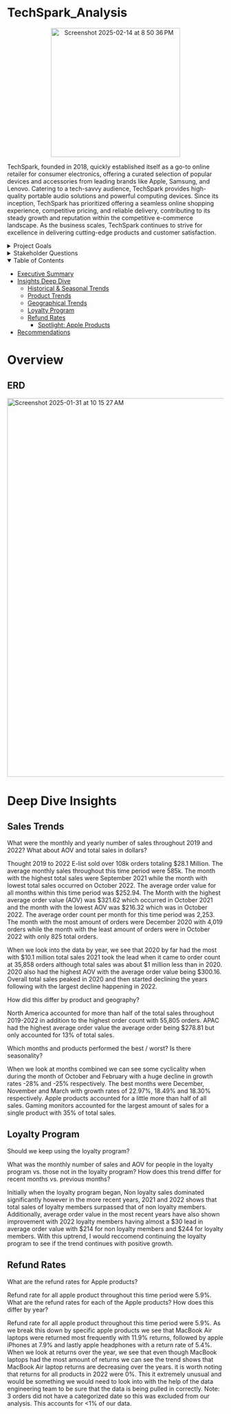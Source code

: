 # TechSpark_Analysis
  
  <p align="center">
  <img width="300" alt="Screenshot 2025-02-14 at 8 50 36 PM" src="https://github.com/user-attachments/assets/fc2f27c9-0f43-4f0a-9466-700940c945cd" />
</p>
  

TechSpark, founded in 2018, quickly established itself as a go-to online retailer for consumer electronics, offering a curated selection of popular devices and accessories from leading brands like Apple, Samsung, and Lenovo.  Catering to a tech-savvy audience, TechSpark provides high-quality portable audio solutions and powerful computing devices. Since its inception, TechSpark has prioritized offering a seamless online shopping experience, competitive pricing, and reliable delivery, contributing to its steady growth and reputation within the competitive e-commerce landscape. As the business scales, TechSpark continues to strive for excellence in delivering cutting-edge products and customer satisfaction.

<details>
  <summary>Project Goals</summary>
</details>

<details>
  <summary>Stakeholder Questions</summary>
<br /> 
  </details>

<details open>
  <summary>Table of Contents</summary>

- [Executive Summary](#executive-summary)
- [Insights Deep Dive](#insights-deep-dive)
    - [Historical & Seasonal Trends](#historical-trends)
    - [Product Trends](#product-trends)
    - [Geographical Trends](#geographical-trends)
    - [Loyalty Program](#loyalty-program)
    - [Refund Rates](#refund-rates)
      - [Spotlight: Apple Products](#spotlight-apple-products)
- [Recommendations](#recommendations)
</details>

# Overview

## ERD
<img width="881" alt="Screenshot 2025-01-31 at 10 15 27 AM" src="https://github.com/user-attachments/assets/cd07751f-5f4f-4e39-86d9-6e2d7f0cfd04" />

# Deep Dive Insights

## Sales Trends
What were the monthly and yearly number of sales throughout 2019 and 2022? What about AOV and total sales in dollars?

Thought 2019 to 2022 E-list sold over 108k orders totaling $28.1 Million. The average monthly sales throughout this time period were 585k. The month with the highest total sales were September 2021 while the month with lowest total sales occurred on October 2022. The average order value for all months within this time period was $252.94. The Month with the highest average order value (AOV) was $321.62 which occurred in October 2021 and the month with the lowest AOV was $216.32 which was in October 2022. The average order count per month for this time period was 2,253. The month with the most amount of orders were December 2020 with 4,019 orders while the month with the least amount of orders were in October 2022 with only 825 total orders. 

When we look into the data by year, we see that 2020 by far had the most with $10.1 million total sales 2021 took the lead when it came to order count at 35,858 orders although total sales was about $1 million less than in 2020. 2020 also had the highest AOV with the average order value being $300.16.  Overall total sales peaked in 2020 and then started declining the years following with the largest decline happening in 2022. 

How did this differ by product and geography?

North America accounted for more than half of the total sales throughout 2019-2022 in addition to the highest order count with 55,805 orders. APAC had the highest average order value the average order being $278.81 but only accounted for 13% of total sales. 

Which months and products performed the best / worst? Is there seasonality?

When we look at months combined we can see some cyclicality when during the month of October and February with a huge decline in growth rates -28% and -25% respectively. The best months were December, November and March with growth rates of 22.97%, 18.49% and 18.30% respectively.  Apple products accounted for a little more than half of all sales. Gaming monitors accounted for the largest amount of sales for a single product with 35% of total sales. 



## Loyalty Program
Should we keep using the loyalty program?

What was the monthly number of sales and AOV for people in the loyalty program vs. those not in the loyalty program? How does this trend differ for recent months vs. previous months?

Initially when the loyalty program began, Non loyalty sales dominated significantly however in the more recent years, 2021 and 2022 shows that total sales of loyalty members surpassed that of non loyalty members. Additionally, average order value in the most recent years have also shown improvement with 2022 loyalty members having almost a $30 lead in average order value with $214 for non loyalty members and $244 for loyalty members. With this uptrend, I would reccomend continuing the loyalty program to see if the trend continues with positive growth. 

## Refund Rates
What are the refund rates for Apple products?

Refund rate for all apple product throughout this time period were 5.9%.
What are the refund rates for each of the Apple products? How does this differ by year?

Refund rate for all apple product throughout this time period were 5.9%. As we break this down by specific apple products we see that MacBook Air laptops were returned most frequently with 11.9% returns, followed by apple iPhones at 7.9% and lastly apple headphones with a return rate of 5.4%. When we look at returns over the year, we see that even though MacBook laptops had the most amount of returns we can see the trend shows that MacBook Air laptop returns are decreasing over the years.  it is worth noting that returns for all products in 2022 were 0%. This it extremely unusual and would be something we would need to look into with the help of the data engineering team to be sure that the data is being pulled in correctly. Note: 3 orders did not have a categorized date so this was excluded from our analysis. This accounts for <1% of our data. 
